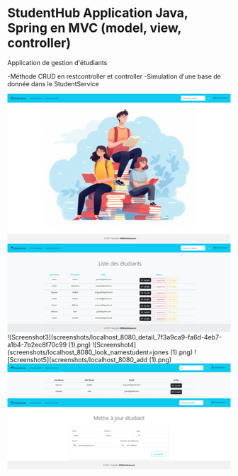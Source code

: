 # StudentHub Application Java, Spring en MVC (model, view, controller)

Application de gestion d'étudiants 

-Méthode CRUD en restcontroller et controller
-Simulation d'une base de donnée dans le StudentService 


![Screenshot1](screenshots/localhost_8080.png)
![Screenshot2](screenshots/localhost_8080_students-1.png)
![Screenshot3](screenshots/localhost_8080_detail_7f3a9ca9-fa6d-4eb7-a1b4-7b2ec8f70c99 (1).png)
![Screenshot4](screenshots/localhost_8080_look_namestudent=jones (1).png)
![Screenshot5](screenshots/localhost_8080_add (1).png)
![Screenshot 6](screenshots/localhost_8080_look_namestudent=so.png)
![Screenshot 7](screenshots/localhost_8080_edit_faace255-3e4b-435d-9cc3-69e2d4d70a19-1.png)
